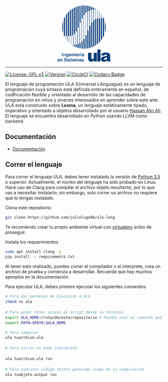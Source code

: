 <p align="center">
<img src="docs/img/logo.png" height="180px" alt="ULA Programming Language" title="ULA Programming Language">
</p>

___
[![License: GPL v3](https://img.shields.io/badge/license-GPL%20v3-blue.svg)](https://www.gnu.org/licenses/gpl-3.0)
[![Version](https://img.shields.io/badge/version-0.4.1-brightgreen.svg)](https://github.com/hassanalinali/Lesma/blob/master/LICENSE.md)
[![CircleCI](https://circleci.com/gh/hassanalinali/Lesma/tree/master.svg?style=shield)](https://circleci.com/gh/hassanalinali/Lesma/tree/master)
[![Codacy Badge](https://api.codacy.com/project/badge/Grade/90fcc06be70d4dd98f54f1bb2713d70c)](https://www.codacy.com/app/hassanalinali/Lesma?utm_source=github.com&amp;utm_medium=referral&amp;utm_content=hassanalinali/Lesma&amp;utm_campaign=Badge_Grade)

El lenguaje de programación ULA (Universal LAnguague) es un lenguaje de programación cuya sintaxis está definida enteramente en español, de codificación flexible y orientado al desarrollo de las capacidades de programación en niños y jóvenes interesados en aprender sobre este arte. ULA está construido sobre **Lesma**, un lenguaje estáticamente tipado, imperativo y orientado a objetos desarrollado por el usuario [Hassan Alin Ali](https://github.com/hassanalinali). El lenguaje se encuentra desarrollado en Python usando LLVM como backend.

## Documentación

- [Documentación](https://juliolugo96.github.io/ula-lang/)
  

## Correr el lenguaje

Para correr el lenguaje ULA, debes tener instalado la versión de [Python 3.5](https://www.python.org/) o superior. Actualmente, el núcleo del lenguaje ha sido probado en Linux. Hace uso de Clang para compilar el archivo objeto resultante, por lo que vas a necesitar instalarlo; sin embargo, solo correr un archivo no requiere que lo tengas instalado.

Clona este repositorio:
```bash
git clone https://github.com/juliolugo96/ula-lang
```

Te recomiendo crear tu propio ambiente virtual con [virtualenv](https://rukbottoland.com/blog/tutorial-de-python-virtualenv/) antes de proseguir.

Instala los requerimientos

```bash
sudo apt install clang -y
pip install -r requirements.txt
```
Al tener esto realizado, puedes correr el compilador o el interprete, crea un archivo de prueba y comienza a desarrollar. Recuerda que hay muchos ejemplos en la documentación.

Para ejecutar ULA, debes primero ejecutar los siguientes comandos:

```bash
# Para dar permisos de Ejecución a ULA
chmod +x ula

# Para poder tener acceso al script desde la terminal
export ULA_HOME=/ruta/de/este/repositorio # Puedes usar el comando pwd para ello
export PATH=$PATH:$ULA_HOME

```

```bash
# Para compilar
ula tuarchivo.ula

# Para correr en modo interprete

ula tuarchivo.ula run

# Para ejecutar codigo objeto generado luego de la compilación
ula tuobjeto.output run
```